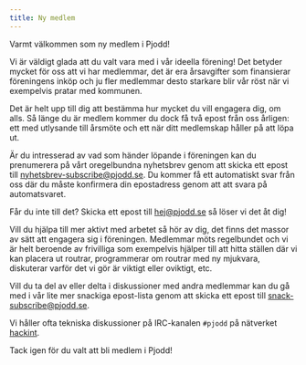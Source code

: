 ```yaml
---
title: Ny medlem
---
```


Varmt välkommen som ny medlem i Pjodd!

Vi är väldigt glada att du valt vara med i vår ideella förening! Det
betyder mycket för oss att vi har medlemmar, det är era årsavgifter som
finansierar föreningens inköp och ju fler medlemmar desto starkare blir
vår röst när vi exempelvis pratar med kommunen.

Det är helt upp till dig att bestämma hur mycket du vill engagera dig,
om alls. Så länge du är medlem kommer du dock få två epost från oss
årligen: ett med utlysande till årsmöte och ett när ditt medlemskap
håller på att löpa ut.

Är du intresserad av vad som händer löpande i föreningen kan du
prenumerera på vårt oregelbundna nyhetsbrev genom att skicka ett epost
till <nyhetsbrev-subscribe@pjodd.se>. Du kommer få ett automatiskt svar
från oss där du måste konfirmera din epostadress genom att att svara på
automatsvaret.

Får du inte till det? Skicka ett epost till <hej@pjodd.se> så löser vi
det åt dig!

Vill du hjälpa till mer aktivt med arbetet så hör av dig, det finns det
massor av sätt att engagera sig i föreningen. Medlemmar möts regelbundet
och vi är helt beroende av frivilliga som exempelvis hjälper till att
hitta ställen där vi kan placera ut routrar, programmerar om routrar med
ny mjukvara, diskuterar varför det vi gör är viktigt eller oviktigt,
etc.

Vill du ta del av eller delta i diskussioner med andra medlemmar kan du
gå med i vår lite mer snackiga epost-lista genom att skicka ett epost
till <snack-subscribe@pjodd.se>.

Vi håller ofta tekniska diskussioner på IRC-kanalen `#pjodd` på nätverket
[hackint](https://www.hackint.org/connect).

Tack igen för du valt att bli medlem i Pjodd!
